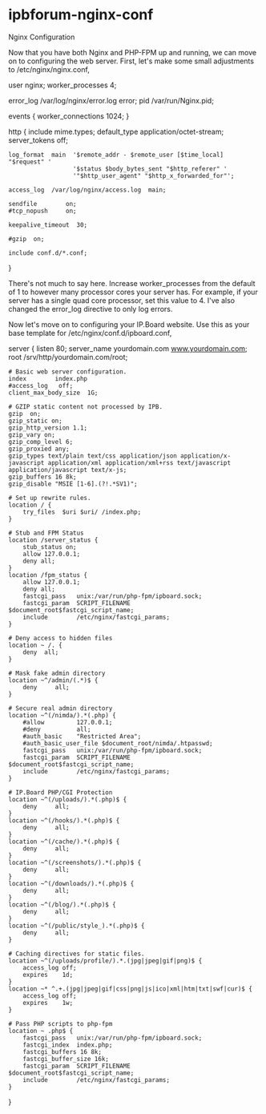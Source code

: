 # ipbforum-nginx-conf

Nginx Configuration


Now that you have both Nginx and PHP-FPM up and running, we can move on to configuring the web server. First, let's make some small adjustments to /etc/nginx/nginx.conf,

user  nginx;
worker_processes  4;
 
error_log  /var/log/nginx/error.log error;
pid        /var/run/Nginx.pid;
 
 
events {
    worker_connections  1024;
}
 
 
http {
    include       mime.types;
    default_type  application/octet-stream;
    server_tokens off;
 
    log_format  main  '$remote_addr - $remote_user [$time_local] "$request" '
                      '$status $body_bytes_sent "$http_referer" '
                      '"$http_user_agent" "$http_x_forwarded_for"';
 
    access_log  /var/log/nginx/access.log  main;
 
    sendfile        on;
    #tcp_nopush     on;
 
    keepalive_timeout  30;
 
    #gzip  on;
 
    include conf.d/*.conf;
}

There's not much to say here. Increase worker_processes from the default of 1 to however many processor cores your server has. For example, if your server has a single quad core processor, set this value to 4. I've also changed the error_log directive to only log errors.

Now let's move on to configuring your IP.Board website. Use this as your base template for /etc/nginx/conf.d/ipboard.conf,

server {
    listen       80;
    server_name  yourdomain.com www.yourdomain.com;
    root         /srv/http/yourdomain.com/root;
 
    # Basic web server configuration.
    index        index.php
    #access_log   off;
    client_max_body_size  1G;
 
    # GZIP static content not processed by IPB.
    gzip  on;
    gzip_static on;
    gzip_http_version 1.1;
    gzip_vary on;
    gzip_comp_level 6;
    gzip_proxied any;
    gzip_types text/plain text/css application/json application/x-javascript application/xml application/xml+rss text/javascript application/javascript text/x-js;
    gzip_buffers 16 8k;
    gzip_disable "MSIE [1-6].(?!.*SV1)";
 
    # Set up rewrite rules.
    location / {
        try_files  $uri $uri/ /index.php;
    }
 
    # Stub and FPM Status
    location /server_status {
        stub_status on;
        allow 127.0.0.1;
        deny all;
    }
    location /fpm_status {
        allow 127.0.0.1;
        deny all;
        fastcgi_pass   unix:/var/run/php-fpm/ipboard.sock;
        fastcgi_param  SCRIPT_FILENAME  $document_root$fastcgi_script_name;
        include        /etc/nginx/fastcgi_params;
    }
 
    # Deny access to hidden files
    location ~ /. {
        deny  all;
    }
 
    # Mask fake admin directory
    location ~^/admin/(.*)$ {
        deny     all;
    }
 
    # Secure real admin directory
    location ~^(/nimda/).*(.php) {
        #allow         127.0.0.1;
        #deny          all;
        #auth_basic    "Restricted Area";
        #auth_basic_user_file $document_root/nimda/.htpasswd;
        fastcgi_pass   unix:/var/run/php-fpm/ipboard.sock;
        fastcgi_param  SCRIPT_FILENAME  $document_root$fastcgi_script_name;
        include        /etc/nginx/fastcgi_params;
    }
 
    # IP.Board PHP/CGI Protection
    location ~^(/uploads/).*(.php)$ {
        deny     all;
    }
    location ~^(/hooks/).*(.php)$ {
        deny     all;
    }
    location ~^(/cache/).*(.php)$ {
        deny     all;
    }
    location ~^(/screenshots/).*(.php)$ {
        deny     all;
    }
    location ~^(/downloads/).*(.php)$ {
        deny     all;
    }
    location ~^(/blog/).*(.php)$ {
        deny     all;
    }
    location ~^(/public/style_).*(.php)$ {
        deny     all;
    }
 
    # Caching directives for static files.
    location ~^(/uploads/profile/).*.(jpg|jpeg|gif|png)$ {
        access_log off;
        expires    1d;
    }
    location ~* ^.+.(jpg|jpeg|gif|css|png|js|ico|xml|htm|txt|swf|cur)$ {
        access_log off;
        expires    1w;
    }
 
    # Pass PHP scripts to php-fpm
    location ~ .php$ {
        fastcgi_pass   unix:/var/run/php-fpm/ipboard.sock;
        fastcgi_index  index.php;
        fastcgi_buffers 16 8k;
        fastcgi_buffer_size 16k;
        fastcgi_param  SCRIPT_FILENAME  $document_root$fastcgi_script_name;
        include        /etc/nginx/fastcgi_params;
    }
}
